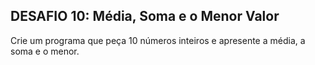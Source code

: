 ## DESAFIO 10: Média, Soma e o Menor Valor
Crie um programa que peça 10 números inteiros
e apresente a média, a soma e o menor.
